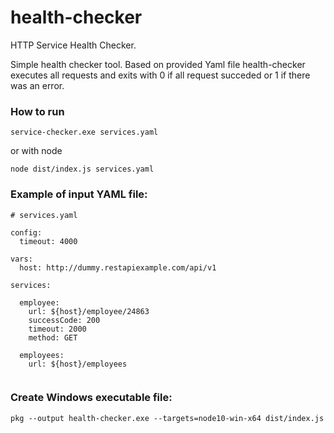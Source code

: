 # health-checker
HTTP Service Health Checker.

Simple health checker tool. Based on provided Yaml file health-checker executes all requests and exits with 0 if all request succeded or 1 if there was an error. 

### How to run

`service-checker.exe services.yaml`

or with node

`node dist/index.js services.yaml`

### Example of input YAML file:

```
# services.yaml

config:
  timeout: 4000

vars:
  host: http://dummy.restapiexample.com/api/v1

services:

  employee:
    url: ${host}/employee/24863
    successCode: 200
    timeout: 2000
    method: GET
    
  employees:
    url: ${host}/employees
    
```

### Create Windows executable file:

`pkg --output health-checker.exe --targets=node10-win-x64 dist/index.js`
